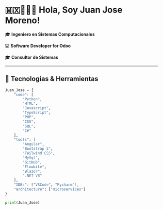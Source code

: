 ﻿# 🇲🇽👨🏾‍💻 Hola, Soy Juan Jose Moreno! 
 
🎓 **Ingeniero en Sistemas Computacionales**

💻 **Software Developer for Odoo**

🎓 **Consultor de Sistemas**  

---

## 🔧 Tecnologías & Herramientas
```python
Juan_Jose = {
    "code": [
        "Python",
        "HTML",
        "Javascript",
        "TypeScript",
        "PHP",
        "CSS",
        "SQL",
        "C#"
    ],
    "tools": [
        "Angular",
        "Bootstrap 5",
        "Tailwind CSS",
        "MySql",
        "GitHub",
        "Flowbite",
        "Blazor",
        ".NET V8"
    ],
    "IDEs": ["VSCode", "Pycharm"],
    "architecture": ["microservices"]
}

print(Juan_Jose)

```

